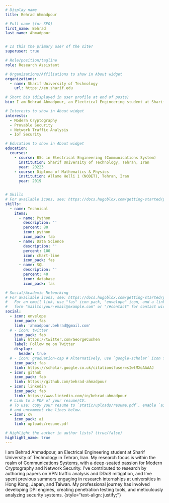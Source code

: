 ```yaml
---
# Display name
title: Behrad Ahmadpour

# Full name (for SEO)
first_name: Behrad
last_name: Ahmadpour


# Is this the primary user of the site?
superuser: true

# Role/position/tagline
role: Research Assistant 

# Organizations/Affiliations to show in About widget
organizations:
  - name: Sharif University of Technology
    url: https://en.sharif.edu

# Short bio (displayed in user profile at end of posts)
bio: I am Behrad Ahmadpour, an Electrical Engineering student at Sharif University of Technology in Tehran, Iran. My research focus is within the realm of Communications Systems, with a deep-seated passion for Modern Cryptography and Network Security. I've contributed to research by authoring papers on VPN traffic analysis and DDoS mitigation, and I've spent previous summers engaging in research internships at universities in Hong Kong, Japan, and Taiwan. My professional journey has involved developing DPI engines, creating penetration testing tools, and meticulously analyzing security systems.

# Interests to show in About widget
interests:
  - Modern Cryptography
  - Provable Security
  - Network Traffic Analysis
  - IoT Security 

# Education to show in About widget
education:
  courses:
    - course: BSc in Electrical Engineering (Communications System)
      institution: Sharif University of Technology, Tehran, Iran
      year: 20223
    - course: Diploma of Mathematics & Physics 
      institution: Allame Helli 1 (NODET), Tehran, Iran 
      year: 2019


# Skills
# For available icons, see: https://docs.hugoblox.com/getting-started/page-builder/#icons
skills:
  - name: Technical
    items:
      - name: Python
        description: ''
        percent: 80
        icon: python
        icon_pack: fab
      - name: Data Science
        description: ''
        percent: 100
        icon: chart-line
        icon_pack: fas
      - name: SQL
        description: ''
        percent: 40
        icon: database
        icon_pack: fas

# Social/Academic Networking
# For available icons, see: https://docs.hugoblox.com/getting-started/page-builder/#icons
#   For an email link, use "fas" icon pack, "envelope" icon, and a link in the
#   form "mailto:your-email@example.com" or "/#contact" for contact widget.
social:
  - icon: envelope
    icon_pack: fas
    link: 'ahmadpour.behrad@gmail.com'
  # - icon: twitter
    icon_pack: fab
    link: https://twitter.com/GeorgeCushen
    label: Follow me on Twitter
    display:
      header: true
  # - icon: graduation-cap # Alternatively, use `google-scholar` icon from `ai` icon pack
    icon_pack: fas
    link: https://scholar.google.co.uk/citations?user=sIwtMXoAAAAJ
  - icon: github
    icon_pack: fab
    link: https://github.com/behrad-ahmadpour
  - icon: linkedin
    icon_pack: fab
    link: https://www.linkedin.com/in/behrad-ahmadpour
  # Link to a PDF of your resume/CV.
  # To use: copy your resume to `static/uploads/resume.pdf`, enable `ai` icons in `params.yaml`,
  # and uncomment the lines below.
  - icon: cv
    icon_pack: ai
    link: uploads/resume.pdf

# Highlight the author in author lists? (true/false)
highlight_name: true
---
```


I am Behrad Ahmadpour, an Electrical Engineering student at Sharif University of Technology in Tehran, Iran. My research focus is within the realm of Communications Systems, with a deep-seated passion for Modern Cryptography and Network Security. I've contributed to research by authoring papers on VPN traffic analysis and DDoS mitigation, and I've spent previous summers engaging in research internships at universities in Hong Kong, Japan, and Taiwan. My professional journey has involved developing DPI engines, creating penetration testing tools, and meticulously analyzing security systems.
{style="text-align: justify;"}
